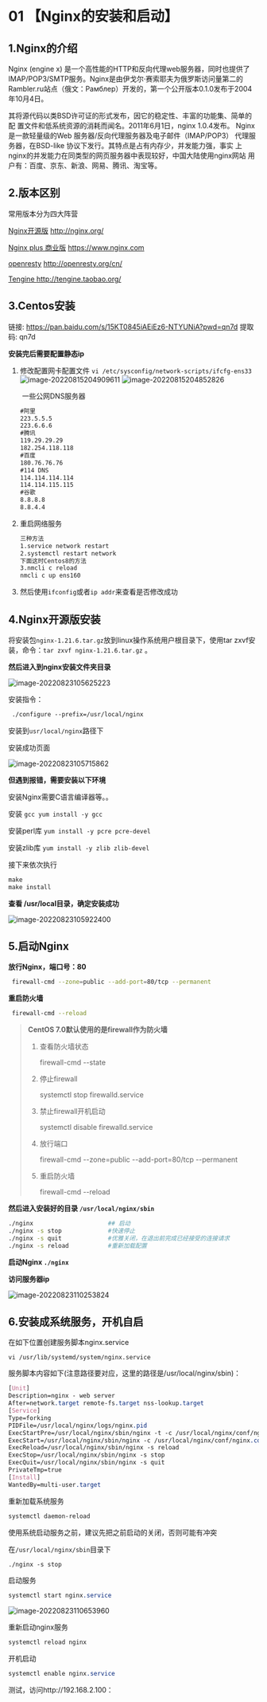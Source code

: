 # 01 【Nginx的安装和启动】

## 1.Nginx的介绍

Nginx (engine x) 是一个高性能的HTTP和反向代理web服务器，同时也提供了 IMAP/POP3/SMTP服务。Nginx是由伊戈尔·赛索耶夫为俄罗斯访问量第二的 Rambler.ru站点（俄文：Рамблер）开发的，第一个公开版本0.1.0发布于2004 年10月4日。 

其将源代码以类BSD许可证的形式发布，因它的稳定性、丰富的功能集、简单的配 置文件和低系统资源的消耗而闻名。2011年6月1日，nginx 1.0.4发布。 Nginx是一款轻量级的Web 服务器/反向代理服务器及电子邮件（IMAP/POP3） 代理服务器，在BSD-like 协议下发行。其特点是占有内存少，并发能力强，事实 上nginx的并发能力在同类型的网页服务器中表现较好，中国大陆使用nginx网站 用户有：百度、京东、新浪、网易、腾讯、淘宝等。

## 2.版本区别  

 常用版本分为四大阵营 

[Nginx开源版](http://nginx.org/) 				http://nginx.org/ 

[Nginx plus 商业版](https://www.nginx.com) 			https://www.nginx.com 

[openresty](http://openresty.org/cn/) 				http://openresty.org/cn/ 

[Tengine ](http://tengine.taobao.org/)					http://tengine.taobao.org/  



## 3.Centos安装

链接: https://pan.baidu.com/s/15KT0845iAEiEz6-NTYUNiA?pwd=qn7d 提取码: qn7d 

**安装完后需要配置静态ip**

1. 修改配置网卡配置文件
   `vi /etc/sysconfig/network-scripts/ifcfg-ens33`
   ![image-20220815204909611](https://i0.hdslb.com/bfs/album/a414c7903674fcdaf58a3f3e8ab13725f9a4b2ae.png)
   ![image-20220815204852826](https://i0.hdslb.com/bfs/album/46b13351b7f4804b7dd921392fe0114aedd6685d.png)

   ​		一些公网DNS服务器

   ```tex
   #阿里
   223.5.5.5
   223.6.6.6
   #腾讯
   119.29.29.29
   182.254.118.118
   #百度
   180.76.76.76
   #114 DNS
   114.114.114.114
   114.114.115.115
   #谷歌
   8.8.8.8
   8.8.4.4
   ```

2. 重启网络服务

   ````bash
   三种方法
   1.service network restart
   2.systemctl restart network
   下面这时Centos8的方法
   3.nmcli c reload 
   nmcli c up ens160
   ````

3. 然后使用`ifconfig`或者`ip addr`来查看是否修改成功

## 4.Nginx开源版安装

将安装包`nginx-1.21.6.tar.gz`放到linux操作系统用户根目录下，使用tar zxvf安装，命令：`tar zxvf nginx-1.21.6.tar.gz`  。

**然后进入到nginx安装文件夹目录**

![image-20220823105625223](https://i0.hdslb.com/bfs/album/0cf632323f5aff6c2c9b24954b64470fcf62c2a0.png)

安装指令：

```css
 ./configure --prefix=/usr/local/nginx
```

安装到`usr/local/nginx`路径下

安装成功页面

![image-20220823105715862](https://i0.hdslb.com/bfs/album/fc186b1f589af06a28f218ce03d6fe77be8e0710.png)

**但遇到报错，需要安装以下环境**  

安装Nginx需要C语言编译器等。。

 安装 `gcc yum install -y gcc`

 安装perl库 `yum install -y pcre pcre-devel  `

 安装zlib库 `yum install -y zlib zlib-devel  `

 接下来依次执行 

```css
make
make install
```

**查看 /usr/local目录，确定安装成功**

![image-20220823105922400](https://i0.hdslb.com/bfs/album/f35e5c909f51bb8de5ee12e837f6dd9236510cdf.png)

## 5.启动Nginx

**放行Nginx，端口号：80**

```bash
 firewall-cmd --zone=public --add-port=80/tcp --permanent
```

**重启防火墙**

```bash
 firewall-cmd --reload  
```

> **CentOS 7.0默认使用的是firewall作为防火墙**
>
> 1. 查看防火墙状态
>
>    firewall-cmd --state
>
> 2. 停止firewall
>
>    systemctl stop firewalld.service
>
> 3. 禁止firewall开机启动
>
>    systemctl disable firewalld.service
>
> 4. 放行端口
>
>    firewall-cmd --zone=public --add-port=80/tcp --permanent
>
> 5. 重启防火墙
>
>    firewall-cmd --reload

 **然后进入安装好的目录 `/usr/local/nginx/sbin  `**

```bash
./nginx					    ## 启动
./nginx -s stop			 	#快速停止
./nginx -s quit 			#优雅关闭，在退出前完成已经接受的连接请求
./nginx -s reload 			#重新加载配置
```

**启动Nginx  `./nginx`**

**访问服务器ip**

![image-20220823110253824](https://i0.hdslb.com/bfs/album/51b9498b820979d41768cd430e6738d4a0bbdfab.png)

## 6.安装成系统服务，开机自启

在如下位置创建服务脚本nginx.service

`vi /usr/lib/systemd/system/nginx.service `

服务脚本内容如下(注意路径要对应，这里的路径是/usr/local/nginx/sbin)：

```css
[Unit]
Description=nginx - web server
After=network.target remote-fs.target nss-lookup.target
[Service]
Type=forking
PIDFile=/usr/local/nginx/logs/nginx.pid
ExecStartPre=/usr/local/nginx/sbin/nginx -t -c /usr/local/nginx/conf/nginx.conf
ExecStart=/usr/local/nginx/sbin/nginx -c /usr/local/nginx/conf/nginx.conf
ExecReload=/usr/local/nginx/sbin/nginx -s reload
ExecStop=/usr/local/nginx/sbin/nginx -s stop
ExecQuit=/usr/local/nginx/sbin/nginx -s quit
PrivateTmp=true
[Install]
WantedBy=multi-user.target
```

 重新加载系统服务 

```css
systemctl daemon-reload  
```

使用系统启动服务之前，建议先把之前启动的关闭，否则可能有冲突

在`/usr/local/nginx/sbin`目录下

```css
./nginx -s stop
```

 启动服务 

```css
systemctl start nginx.service  
```

![image-20220823110653960](https://i0.hdslb.com/bfs/album/60dc9a06c5f8c439ca2f8c8015300192c972571c.png)

重新启动nginx服务

```css
systemctl reload nginx
```

开机启动

```css
systemctl enable nginx.service
```

测试，访问http://192.168.2.100：